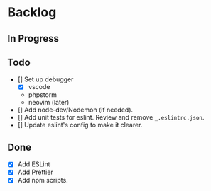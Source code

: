# Backlog

## In Progress

## Todo

- [] Set up debugger
  - [x] vscode
  - phpstorm
  - neovim (later)
- [] Add node-dev/Nodemon (if needed).
- [] Add unit tests for eslint. Review and remove `_.eslintrc.json`.
- [] Update eslint's config to make it clearer.

## Done

- [x] Add ESLint
- [x] Add Prettier
- [x] Add npm scripts.
